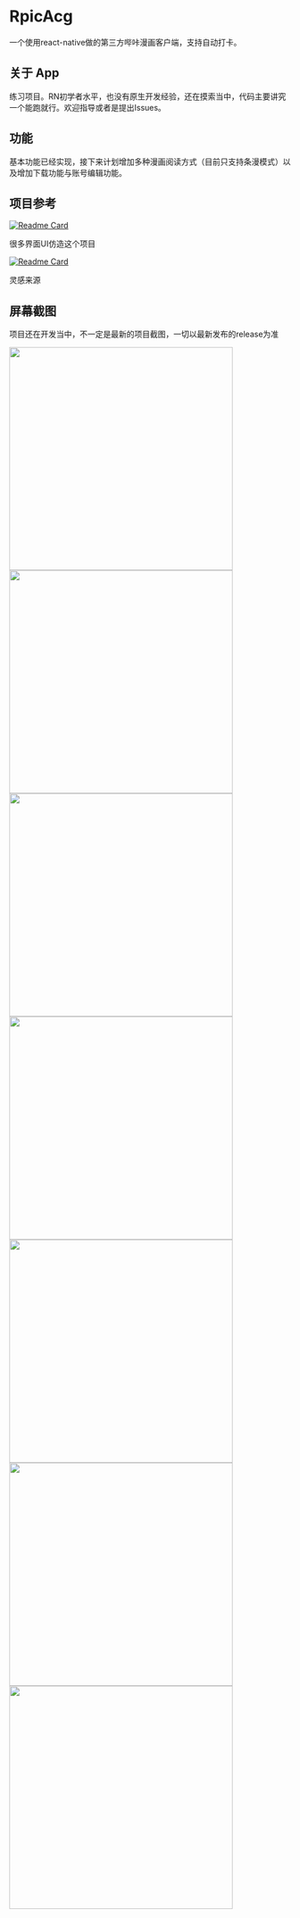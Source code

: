 # RpicAcg
一个使用react-native做的第三方哔咔漫画客户端，支持自动打卡。

## 关于 App
练习项目。RN初学者水平，也没有原生开发经验，还在摸索当中，代码主要讲究一个能跑就行。欢迎指导或者是提出Issues。

## 功能
基本功能已经实现，接下来计划增加多种漫画阅读方式（目前只支持条漫模式）以及增加下载功能与账号编辑功能。

## 项目参考
[![Readme Card](https://github-readme-stats.vercel.app/api/pin/?username=wgh136&repo=PicaComic)]((https://github.com/wgh136/PicaComic))  

很多界面UI仿造这个项目

[![Readme Card](https://github-readme-stats.vercel.app/api/pin/?username=youniaogu&repo=MangaReader)]((https://github.com/youniaogu/MangaReader))  

灵感来源

## 屏幕截图

项目还在开发当中，不一定是最新的项目截图，一切以最新发布的release为准

<img src="screenshots/1.png" style="width: 400px"><img src="screenshots/2.png" style="width: 400px"><img src="screenshots/3.png" style="width: 400px"><img src="screenshots/4.png" style="width: 400px"><img src="screenshots/5.png" style="width: 400px"><img src="screenshots/6.png" style="width: 400px"><img src="screenshots/7.png" style="width: 400px">
